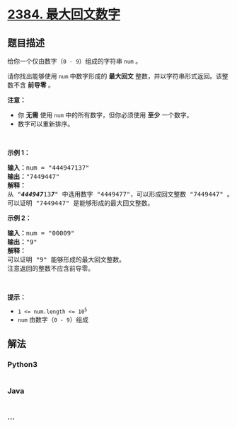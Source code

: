 # [2384. 最大回文数字](https://leetcode-cn.com/problems/largest-palindromic-number)

## 题目描述

<!-- 这里写题目描述 -->

<p>给你一个仅由数字（<code>0 - 9</code>）组成的字符串 <code>num</code> 。</p>

<p>请你找出能够使用 <code>num</code> 中数字形成的 <strong>最大回文</strong> 整数，并以字符串形式返回。该整数不含 <strong>前导零</strong> 。</p>

<p><strong>注意：</strong></p>

<ul>
	<li>你 <strong>无需</strong> 使用 <code>num</code> 中的所有数字，但你必须使用 <strong>至少</strong> 一个数字。</li>
	<li>数字可以重新排序。</li>
</ul>

<p>&nbsp;</p>

<p><strong>示例 1：</strong></p>

<pre>
<strong>输入：</strong>num = "444947137"
<strong>输出：</strong>"7449447"
<strong>解释：</strong>
从 "<em><strong>44494</strong></em><em><strong>7</strong></em>13<em><strong>7</strong></em>" 中选用数字 "4449477"，可以形成回文整数 "7449447" 。
可以证明 "7449447" 是能够形成的最大回文整数。
</pre>

<p><strong>示例 2：</strong></p>

<pre>
<strong>输入：</strong>num = "00009"
<strong>输出：</strong>"9"
<strong>解释：</strong>
可以证明 "9" 能够形成的最大回文整数。
注意返回的整数不应含前导零。
</pre>

<p>&nbsp;</p>

<p><strong>提示：</strong></p>

<ul>
	<li><code>1 &lt;= num.length &lt;= 10<sup>5</sup></code></li>
	<li><code>num</code> 由数字（<code>0 - 9</code>）组成</li>
</ul>


## 解法

<!-- 这里可写通用的实现逻辑 -->

<!-- tabs:start -->

### **Python3**

<!-- 这里可写当前语言的特殊实现逻辑 -->

```python

```

### **Java**

<!-- 这里可写当前语言的特殊实现逻辑 -->

```java

```

### **...**

```

```

<!-- tabs:end -->
